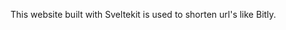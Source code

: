 <script>
    import { Link } from "$lib/components";
</script>

This website built with Sveltekit is used to shorten url's like <Link href='https://bitly.com/' target='_blank'>Bitly</Link>.
